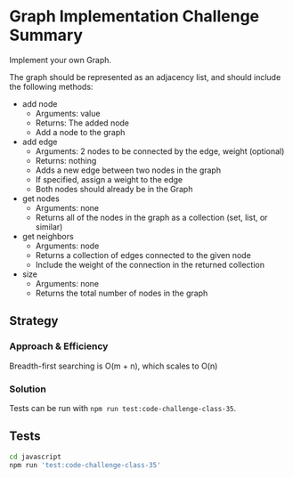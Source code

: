 # Graph Implementation Challenge Summary
<!-- Description of the challenge -->

Implement your own Graph.

The graph should be represented as an adjacency list, and should include the following methods:

- add node
  - Arguments: value
  - Returns: The added node
  - Add a node to the graph
- add edge
  - Arguments: 2 nodes to be connected by the edge, weight (optional)
  - Returns: nothing
  - Adds a new edge between two nodes in the graph
  - If specified, assign a weight to the edge
  - Both nodes should already be in the Graph
- get nodes
  - Arguments: none
  - Returns all of the nodes in the graph as a collection (set, list, or similar)
- get neighbors
  - Arguments: node
  - Returns a collection of edges connected to the given node
  - Include the weight of the connection in the returned collection
- size
  - Arguments: none
  - Returns the total number of nodes in the graph

## Strategy

<!-- ### Whiteboard Process -->
<!-- Embedded whiteboard image -->

<!-- ![Whiteboard](docs/images/whiteboard.jpg) -->

### Approach & Efficiency
<!-- What approach did you take? Why? What is the Big O space/time for this approach? -->

Breadth-first searching is O(m + n), which scales to O(n)

### Solution
<!-- Show how to run your code, and examples of it in action -->

Tests can be run with `npm run test:code-challenge-class-35`.

## Tests

``` bash
cd javascript
npm run 'test:code-challenge-class-35'
```
